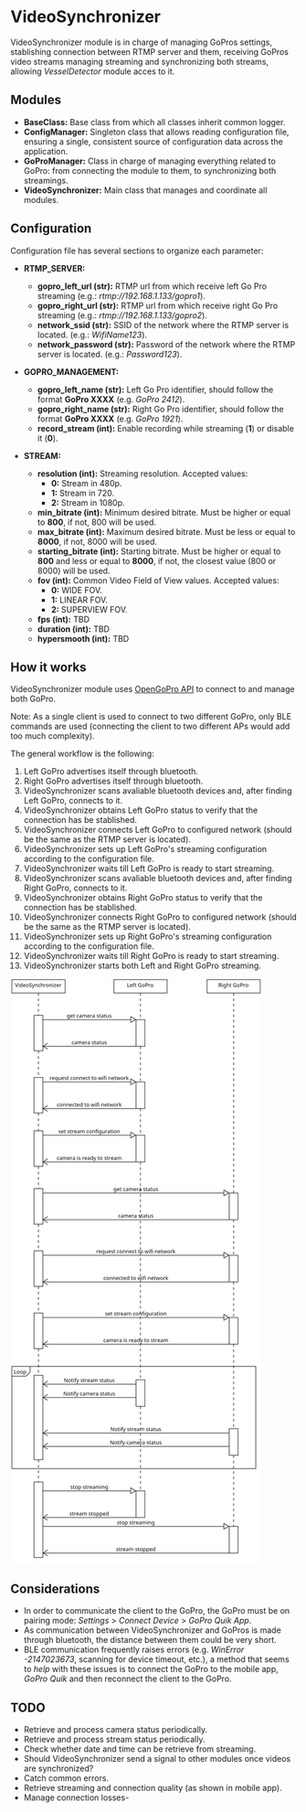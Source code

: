 # VideoSynchronizer

VideoSynchronizer module is in charge of managing GoPros settings, stablishing connection between RTMP server and them, receiving GoPros video streams managing streaming and synchronizing both
streams, allowing *VesselDetector* module acces to it.


## Modules

- **BaseClass:** Base class from which all classes inherit common logger.
- **ConfigManager:** Singleton class that allows reading configuration file, ensuring a single, consistent source of configuration data across the application.
- **GoProManager:** Class in charge of managing everything related to GoPro: from connecting the module to them, to synchronizing both streamings.
- **VideoSynchronizer:** Main class that manages and coordinate all modules.


## Configuration

Configuration file has several sections to organize each parameter:
- **RTMP_SERVER:**
    - **gopro_left_url (str):** RTMP url from which receive left Go Pro streaming (e.g.: *rtmp://192.168.1.133/gopro1*).
    - **gopro_right_url (str):** RTMP url from which receive right Go Pro streaming (e.g.: *rtmp://192.168.1.133/gopro2*).
    - **network_ssid (str):** SSID of the network where the RTMP server is located. (e.g.: *WifiName123*).
    - **network_password (str):** Password of the network where the RTMP server is located. (e.g.: *Password123*).

- **GOPRO_MANAGEMENT:**
    - **gopro_left_name (str):** Left Go Pro identifier, should follow the format **GoPro XXXX** (e.g. *GoPro 2412*).
    - **gopro_right_name (str):** Right Go Pro identifier, should follow the format **GoPro XXXX** (e.g. *GoPro 1921*).
    - **record_stream (int):** Enable recording while streaming (**1**) or disable it (**0**).

- **STREAM:**
    - **resolution (int):** Streaming resolution. Accepted values:
        - **0:** Stream in 480p. 
        - **1:** Stream in 720. 
        - **2:** Stream in 1080p. 
    - **min_bitrate (int):** Minimum desired bitrate. Must be higher or equal to **800**, if not, 800 will be used.
    - **max_bitrate (int):** Maximum desired bitrate. Must be less or equal to **8000**, if not, 8000 will be used.
    - **starting_bitrate (int):** Starting bitrate. Must be higher or equal to **800** and less or equal to **8000**, if not, the closest value (800 or 8000) will be used.
    - **fov (int):** Common Video Field of View values. Accepted values:
        - **0:** WIDE FOV. 
        - **1:** LINEAR FOV. 
        - **2:** SUPERVIEW FOV. 
    - **fps (int):** TBD
    - **duration (int):** TBD
    - **hypersmooth (int):** TBD


## How it works

VideoSynchronizer module uses [OpenGoPro API](https://github.com/gopro/OpenGoPro) to connect to and manage both GoPro. 

Note: As a single client is used to connect to two different GoPro, only BLE commands are used (connecting the client to two different APs would add too much complexity).

The general workflow is the following:

1. Left GoPro advertises itself through bluetooth.
2. Right GoPro advertises itself through bluetooth.
3. VideoSynchronizer scans avaliable bluetooth devices and, after finding Left GoPro, connects to it.
4. VideoSynchronizer obtains Left GoPro status to verify that the connection has be stablished.
5. VideoSynchronizer connects Left GoPro to configured network (should be the same as the RTMP server is located).
6. VideoSynchronizer sets up Left GoPro's streaming configuration according to the configuration file.
7. VideoSynchronizer waits till Left GoPro is ready to start streaming.
8. VideoSynchronizer scans avaliable bluetooth devices and, after finding Right GoPro, connects to it.
9. VideoSynchronizer obtains Right GoPro status to verify that the connection has be stablished.
10. VideoSynchronizer connects Right GoPro to configured network (should be the same as the RTMP server is located).
11. VideoSynchronizer sets up Right GoPro's streaming configuration according to the configuration file.
12. VideoSynchronizer waits till Right GoPro is ready to start streaming.
13. VideoSynchronizer starts both Left and Right GoPro streaming.

<img src="../../resources/03-videosynchronizer_diagram.png" alt="VideoSynchronizer communication diagram.">


## Considerations

- In order to communicate the client to the GoPro, the GoPro must be on pairing mode: *Settings* > *Connect Device* > *GoPro Quik App*.
- As communication between VideoSynchronizer and GoPros is made through bluetooth, the distance between them could be very short.
- BLE communication frequently raises errors (e.g. *WinError -2147023673*, scanning for device timeout, etc.), a method that seems to *help* with these issues is to connect the GoPro to the mobile app, *GoPro Quik* and then reconnect the client to the GoPro. 


## TODO

- Retrieve and process camera status periodically.
- Retrieve and process stream status periodically.
- Check whether date and time can be retrieve from streaming.
- Should VideoSynchronizer send a signal to other modules once videos are synchronized?
- Catch common errors.
- Retrieve streaming and connection quality (as shown in mobile app).
- Manage connection losses-